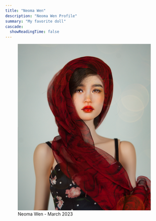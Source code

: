 ```yaml
---
title: "Neoma Wen"
description: "Neoma Wen Profile"
summary: "My favorite doll"
cascade:
  showReadingTime: false
---
```

<figure><img src="neoma_fashion_style03.png" alt="A doll posing holding a white straw Hat" width="500"><figcaption>Neoma Wen - March 2023</figcaption></figure> 
